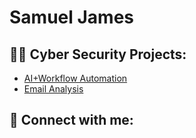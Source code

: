 <h1> Samuel James

<h2>👨‍💻 Cyber Security Projects:</h2>

- [AI+Workflow Automation](https://github.com/Samuel-James971/AI-Workflow-Automation)
- [Email Analysis](https://github.com/Samuel-James971/Email-Analysis-Phishing-)
 

  


<h2></h2>



<h2> 🤳 Connect with me:</h2>


